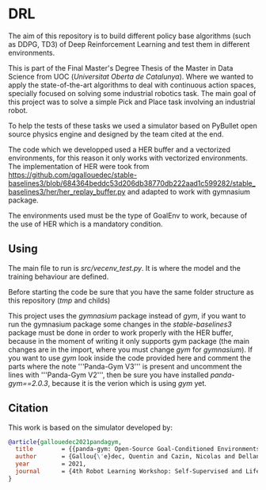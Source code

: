 # DRL
The aim of this repository is to build different policy base algorithms (such as DDPG, TD3) of Deep Reinforcement Learning and test them in different environments.

This is part of the Final Master's Degree Thesis of the Master in Data Science from UOC (_Universitat Oberta de Catalunya_). Where we wanted to apply the state-of-the-art algorithms to deal with continuous action spaces, specially focused on solving some industrial robotics task. The main goal of this project was to solve a simple Pick and Place task involving an industrial robot.

To help the tests of these tasks we used a simulator based on PyBullet open source physics engine and designed by the team cited at the end.

The code which we developped used a HER buffer and a vectorized environments, for this reason it only works with vectorized environments. The implementation of HER were took from https://github.com/qgallouedec/stable-baselines3/blob/684364beddc53d206db38770db222aad1c599282/stable_baselines3/her/her_replay_buffer.py and adapted to work with gymnasium package.

The environments used must be the type of GoalEnv to work, because of the use of HER which is a mandatory condition.

## Using
The main file to run is _src/vecenv_test.py_. It is where the model and the training behaviour are defined.

Before starting the code be sure that you have the same folder structure as this repository (_tmp_ and childs)

This project uses the _gymnasium_ package instead of _gym_, if you want to run the gymnasium package some changes in the _stable-baselines3_ package must be done in order to work properly with the HER buffer, because in the moment of writing it only supports gym package (the main changes are in the import, where you must change _gym_ for _gymnasium_). If you want to use _gym_ look inside the code provided here and comment the parts where the note '''Panda-Gym V3''' is present and uncomment the lines with '''Panda-Gym V2''', then be sure you have installed _panda-gym==2.0.3_, because it is the verion which is using _gym_ yet.


## Citation
This work is based on the simulator developed by:

```bib
@article{gallouedec2021pandagym,
  title        = {{panda-gym: Open-Source Goal-Conditioned Environments for Robotic Learning}},
  author       = {Gallou{\'e}dec, Quentin and Cazin, Nicolas and Dellandr{\'e}a, Emmanuel and Chen, Liming},
  year         = 2021,
  journal      = {4th Robot Learning Workshop: Self-Supervised and Lifelong Learning at NeurIPS},
}
```
